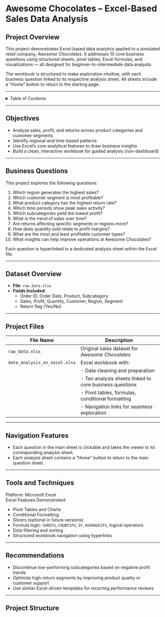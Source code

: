 # Awesome Chocolates – Excel-Based Sales Data Analysis

## Project Overview

This project demonstrates Excel-based data analytics applied to a simulated retail company, *Awesome Chocolates*. It addresses 10 core business questions using structured sheets, pivot tables, Excel formulas, and visualizations — all designed for beginner-to-intermediate data analysts.

The workbook is structured to make exploration intuitive, with each business question linked to its respective analysis sheet. All sheets include a "Home" button to return to the starting page.

---

<details>
<summary>Table of Contents</summary>

- [Objectives](#objectives)
- [Business Questions](#business-questions)
- [Dataset Overview](#dataset-overview)
- [Project Files](#project-files)
- [Navigation Features](#navigation-features)
- [Tools and Techniques](#tools-and-techniques)
- [Recommendations](#recommendations)
- [Project Structure](#project-structure)
- [Contact](#contact)
</details>

---

## Objectives

- Analyze sales, profit, and returns across product categories and customer segments
- Identify regional and time-based patterns
- Use Excel’s core analytical features to draw business insights
- Build a clean, interactive workbook for guided analysis (non-dashboard)

---

## Business Questions

This project explores the following questions:
1. Which region generates the highest sales?
2. Which customer segment is most profitable?
3. What product category has the highest return rate?
4. Which time periods show peak sales activity?
5. Which subcategories yield the lowest profit?
6. What is the trend of sales over time?
7. Are returns affecting specific segments or regions more?
8. How does quantity sold relate to profit margins?
9. What are the most and least profitable customer types?
10. What insights can help improve operations at Awesome Chocolates?

Each question is hyperlinked to a dedicated analysis sheet within the Excel file.

---

## Dataset Overview

- **File**: `raw_data.xlsx`
- **Fields Included**:
  - Order ID, Order Date, Product, Subcategory
  - Sales, Profit, Quantity, Customer, Region, Segment
  - Return flag (Yes/No)

---

## Project Files

| File Name                   | Description                                                   |
|----------------------------|---------------------------------------------------------------|
| `raw_data.xlsx`            | Original sales dataset for *Awesome Chocolates*               |
| `data_analysis_on_excel.xlsx` | Excel workbook with:                                     |
|                            | - Data cleaning and preparation                              |
|                            | - Ten analysis sheets linked to core business questions       |
|                            | - Pivot tables, formulas, conditional formatting              |
|                            | - Navigation links for seamless exploration                  |

---

## Navigation Features

- Each question in the main sheet is clickable and takes the viewer to its corresponding analysis sheet.
- Each analysis sheet contains a "Home" button to return to the main question sheet.

---

## Tools and Techniques

Platform: Microsoft Excel  
Excel Features Demonstrated:
- Pivot Tables and Charts
- Conditional Formatting
- Slicers (optional in future versions)
- Formula logic: `SUMIFS`, `COUNTIFS`, `IF`, `AVERAGEIFS`, logical operators
- Data filtering and sorting
- Structured workbook navigation using hyperlinks

---

## Recommendations

- Discontinue low-performing subcategories based on negative profit trends
- Optimize high-return segments by improving product quality or customer support
- Use similar Excel-driven templates for recurring performance reviews

---

## Project Structure


